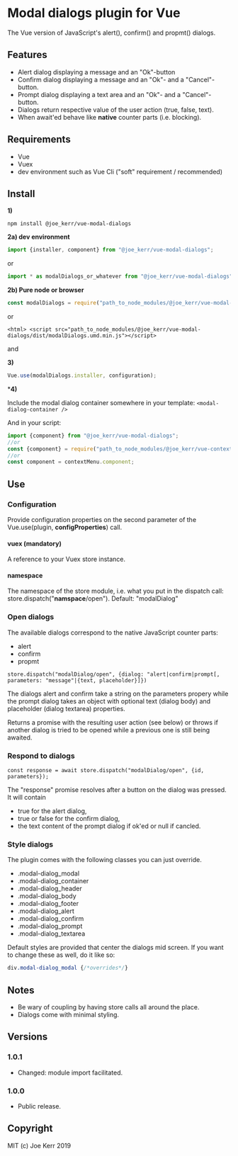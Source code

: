 # Modal dialogs plugin for Vue

The Vue version of JavaScript's alert(), confirm() and propmt() dialogs.


## Features
- Alert dialog displaying a message and an "Ok"-button
- Confirm dialog displaying a message and an "Ok"- and a "Cancel"-button.
- Prompt dialog displaying a text area and an "Ok"- and a "Cancel"-button.
- Dialogs return respective value of the user action (true, false, text).
- When await'ed behave like **native** counter parts (i.e. blocking).


## Requirements

- Vue
- Vuex
- dev environment such as Vue Cli ("soft" requirement / recommended)


## Install

**1)**
```
npm install @joe_kerr/vue-modal-dialogs
```

**2a) dev environment**

```javascript
import {installer, component} from "@joe_kerr/vue-modal-dialogs"; 
```

or

```javascript
import * as modalDialogs_or_whatever from "@joe_kerr/vue-modal-dialogs"; 
```

**2b) Pure node or browser**

```javascript
const modalDialogs = require("path_to_node_modules/@joe_kerr/vue-modal-dialogs/dist/modalDialogs.common.js");
```

or

```
<html> <script src="path_to_node_modules/@joe_kerr/vue-modal-dialogs/dist/modalDialogs.umd.min.js"></script>
```

and 

<link rel="stylesheet" href="path_to_node_modules/@joe_kerr/vue-modal-dialogs/dist/modalDialogs.css">



**3)**

```javascript
Vue.use(modalDialogs.installer, configuration); 
```

***4)**

Include the modal dialog container somewhere in your template: ```<modal-dialog-container />```

And in your script:

```javascript
import {component} from "@joe_kerr/vue-modal-dialogs";
//or
const {component} = require("path_to_node_modules/@joe_kerr/vue-context-menu/dist/modalDialogs.common.js");
//or
const component = contextMenu.component;
```


## Use

### Configuration

Provide configuration properties on the second parameter of the Vue.use(plugin, **configProperties**) call.

#### vuex (mandatory)

A reference to your Vuex store instance.


#### namespace

The namespace of the store module, i.e. what you put in the dispatch call: store.dispatch("**namspace**/open"). Default: "modalDialog"


### Open dialogs

The available dialogs correspond to the native JavaScript counter parts:
- alert
- confirm
- propmt
```
store.dispatch("modalDialog/open", {dialog: "alert|confirm|prompt[, parameters: "message"|{text, placeholder}]})
```

The dialogs alert and confirm take a string on the parameters propery while the prompt dialog takes an object with optional text (dialog body) and placeholder (dialog textarea) properties.

Returns a promise with the resulting user action (see below) or throws if another dialog is tried to be opened while a previous one is still being awaited.


### Respond to dialogs
```
const response = await store.dispatch("modalDialog/open", {id, parameters});
```
The "response" promise resolves after a button on the dialog was pressed. It will contain
- true for the alert dialog,
- true or false for the confirm dialog,
- the text content of the prompt dialog if ok'ed or null if cancled.


### Style dialogs

The plugin comes with the following classes you can just override.

- .modal-dialog_modal
- .modal-dialog_container
- .modal-dialog_header
- .modal-dialog_body
- .modal-dialog_footer
- .modal-dialog_alert
- .modal-dialog_confirm
- .modal-dialog_prompt
- .modal-dialog_textarea

Default styles are provided that center the dialogs mid screen. If you want to change these as well, do it like so: 

```css
div.modal-dialog_modal {/*overrides*/}
```


## Notes

- Be wary of coupling by having store calls all around the place. 
- Dialogs come with minimal styling.


## Versions

### 1.0.1
- Changed: module import facilitated.

### 1.0.0
- Public release.


## Copyright

MIT (c) Joe Kerr 2019

